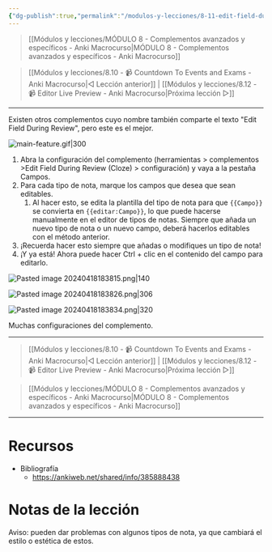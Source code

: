 ```yaml
---
{"dg-publish":true,"permalink":"/modulos-y-lecciones/8-11-edit-field-during-review-cloze-anki-macrocurso/","noteIcon":"","updated":"2024-05-15T22:20:32.984+02:00"}
---
```



> [[Módulos y lecciones/MÓDULO 8 - Complementos avanzados y específicos - Anki Macrocurso\|MÓDULO 8 - Complementos avanzados y específicos - Anki Macrocurso]]

> [[Módulos y lecciones/8.10 - 📹 Countdown To Events and Exams - Anki Macrocurso\|◁ Lección anterior]] | [[Módulos y lecciones/8.12 - 📹 Editor Live Preview - Anki Macrocurso\|Próxima lección ▷]]

---

Existen otros complementos cuyo nombre también comparte el texto "Edit Field During Review", pero este es el mejor.

![main-feature.gif|300](/img/user/ANEXOS/main-feature.gif)

1. Abra la configuración del complemento (herramientas > complementos >Edit Field During Review (Cloze) > configuración) y vaya a la pestaña Campos.
2. Para cada tipo de nota, marque los campos que desea que sean editables.
	1. Al hacer esto, se edita la plantilla del tipo de nota para que `{{Campo}}` se convierta en `{{editar:Campo}}`, lo que puede hacerse manualmente en el editor de tipos de notas. Siempre que añada un nuevo tipo de nota o un nuevo campo, deberá hacerlos editables con el método anterior.
3. ¡Recuerda hacer esto siempre que añadas o modifiques un tipo de nota!
4. ¡Y ya está! Ahora puede hacer Ctrl + clic en el contenido del campo para editarlo.

![Pasted image 20240418183815.png|140](/img/user/ANEXOS/Pasted%20image%2020240418183815.png)

![Pasted image 20240418183826.png|306](/img/user/ANEXOS/Pasted%20image%2020240418183826.png)

![Pasted image 20240418183834.png|320](/img/user/ANEXOS/Pasted%20image%2020240418183834.png)

Muchas configuraciones del complemento.

---

> [[Módulos y lecciones/8.10 - 📹 Countdown To Events and Exams - Anki Macrocurso\|◁ Lección anterior]] | [[Módulos y lecciones/8.12 - 📹 Editor Live Preview - Anki Macrocurso\|Próxima lección ▷]]

> [[Módulos y lecciones/MÓDULO 8 - Complementos avanzados y específicos - Anki Macrocurso\|MÓDULO 8 - Complementos avanzados y específicos - Anki Macrocurso]]

---

# Recursos
- Bibliografía
	- https://ankiweb.net/shared/info/385888438


# Notas de la lección
Aviso: pueden dar problemas con algunos tipos de nota, ya que cambiará el estilo o estética de estos.